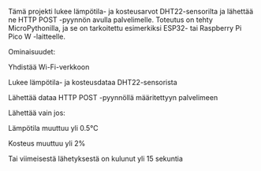Tämä projekti lukee lämpötila- ja kosteusarvot DHT22-sensorilta ja lähettää ne HTTP POST -pyynnön avulla palvelimelle. Toteutus on tehty MicroPythonilla, ja se on tarkoitettu esimerkiksi ESP32- tai Raspberry Pi Pico W -laitteelle.

Ominaisuudet:

  Yhdistää Wi-Fi-verkkoon
  
  Lukee lämpötila- ja kosteusdataa DHT22-sensorista
  
  Lähettää dataa HTTP POST -pyynnöllä määritettyyn palvelimeen
  
  Lähettää vain jos:
  
  Lämpötila muuttuu yli 0.5°C
 
  Kosteus muuttuu yli 2%
 
  Tai viimeisestä lähetyksestä on kulunut yli 15 sekuntia
